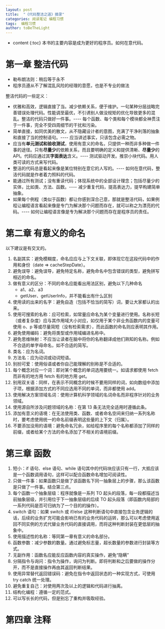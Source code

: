 ```yaml
---
layout: post
title:  "《代码整洁之道》摘录"
categories: 阅读笔记 编程习惯
tags:  编程习惯
author: toBeTheLight
---
```


* content
{:toc}
本书的主要内容是成为更好的程序员。如何在意代码。




# 第一章 整洁代码

* 勒布朗法则：稍后等于永不
* 程序员遵从不了解混乱风险的经理的意愿，也是不专业的做法

整洁代码的一些定义：

* 优雅和高效，逻辑直接了当。减少依赖关系，便于维护。一句某种分层战略完善错误处理代码。性能调至最优，不引诱别人做没规矩的优化导致更多的混乱。整洁的代码只做好一件事。---- 每个函数、每个类和每个模块都全神贯注于一件事，完全不受四周细节的干扰和污染。
* 简单直接，如同优美的散文，从不隐藏设计者的意图，充满了干净利落的抽象和直接了当的控制语句。---- 应当讲述事实，只该包含必需之物。
* 应当有**单元测试和验收测试**，使用有意义的命名，只提供一种而非多种做一件事的途径。只有**尽量少**的依赖关系，而且要明确的定义和提供清晰、**尽量少**的API。代码应通过其**字面表达**含义。---- 测试驱动开发。推崇小块代码。用人类可读的方式来写代码。
* 整洁的代码总是看起来像是某位特别在意它的人写的。---- 如何在意代码，整洁代码就是作者着力照料的代码。
* 能通过所有测试；没有重读代码；体现系统中的全部设计理念；包括尽量少的实体，比如类、方法、函数。---- 减少重复代码，提高表达力，提早构建简单抽象。
* 如果每个例程（类似于函数）都让你感到深合己意，那就是整洁代码，如果例程让编程语言看起来像是专门为解决那个问题而存在，就可以称之为漂亮的代码。---- 如何让编程语言像是专为解决那个问题而存在是程序员的责任。

# 第二章 有意义的命名

以下建议是有交叉的。

1. 名副其实：避免模糊度，命名应应与上下文关联，即体现它在这段代码中的作用和身份（date => cacheStepDate）。
2. 避免误导：避免误导，避免特定名称，避免命名中包含错误的类型，避免拼写相近的命名。
3. 做有意义的区分：不同的命名应能看出用法区别，避免以下几种命名
    * a1、a2、a3
    * getUser、getUserInfo，并不能看出有什么区别
4. 使用读的出来的名字：避免自造（包括不恰当的简写）词，要让大家都认的出来。
5. 使用可搜索的名称：应可检索，如常量应命名为某个变量进行使用。名称长短（或者复杂度）应与其作用域大小对应，如仅用于某个非业务函数内的变量可使用 o、p 等或尽量简短（没有检索需求），而此函数的命名则应表明其作用。
6. 避免使用编码：避免将类型或作用域编进名称中。
7. 避免思维映射：不应当让读者在脑中将你的名称翻译成他们熟知的名称。例如不合适的单字母命名，如不合适的简写。
8. 类名：应为名词。
9. 方法名：应为动词或动词短语。
10. 别扮可爱：使用俗语或者你自己能理解的别称是不合适的。
11. 每个概念对应一个词：即对某个概念的单词选用要统一。如请求都使用 fetch 而非有的地方用 fetch 有的地方用 get。
12. 别用双关语：同样，在表示不同概念的时候不要用同样的词，如向数组中添加子项，根据添加方式的不同应选用不同的单词，而非都使用 add。
13. 使用解决方案领域名词：使用计算机科学领域的名词命名而非程序针对的业务领域。
14. 使用源自所涉及问题领域的名称：在第 13 条无法完全适用时遵循此条。
15. 添加有意义的语境：在无法使用类、函数、或者命名空间来归纳一系列名称时，要考虑使用统一的命名前缀表明这些量的上下文（归属）。
16. 不要添加没用的语境：避免命名冗余，如给程序里的每个名称都添加了同样的前缀，或者给某个方法的命名添加了不相关的语境前缀。

# 第三章 函数

1. 短小：if 语句、else 语句、while 语句其中的代码块应该只有一行，大抵应该是一个函数调用语句，这样可以配合函数命名增加可阅读性。
2. 只做一件事：如果函数只是做了该函数名下同一抽象层上的步骤，那么该函数是只做了一件事。结合第三点。
3. 每个函数一个抽象层级：程序就像是一系列 TO 起头的段落，每一段都描述当前抽象层级，并引用位于下一抽象层级的后续 TO 起头段落（即函数内局部的一系列代码是否可归纳为了一个目的的操作）。
4. switch 语句：如果 switch 或 if/else 这种判断语句中直接包含业务逻辑的话，后续的业务扩充可能会影响已有的业务代码的运转，那么可以考虑使用返回不同实例的方式代替业务代码的直接调用，而将这种判断封装在更低层的抽象中。
5. 使用描述性的名称：等同第一章有意义的命名部分。
6. 函数参数：减少参数的数量。通过避免标志量，超长数量的参数进行封装等方式。
7. 无副作用：函数名应能反应函数内容的真实操作，避免“隐瞒”
8. 分隔指令与询问：指令为操作，询问为判断。即将判断和之后要做的操作分开，而不是直接操作再由其返回判断结果。
9. 使用异常替代返回错误码：避免在指令中返回状态的一种实现方式，可使用 try catch 统一处理。
10. 避免重复自己：对使用两次及以上的逻辑和代码进行抽离。
11. 结构化编程：遵循一定的范式。
12. 可以写长长的代码，但是别忘了重构并吸取经验。

# 第四章 注释

